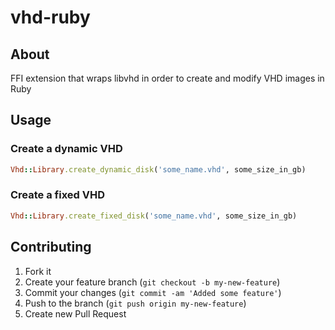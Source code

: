 # vhd-ruby

## About

FFI extension that wraps libvhd in order to create and modify VHD images in Ruby

## Usage

### Create a dynamic VHD

```ruby
Vhd::Library.create_dynamic_disk('some_name.vhd', some_size_in_gb)
```

### Create a fixed VHD

```ruby
Vhd::Library.create_fixed_disk('some_name.vhd', some_size_in_gb)
```

## Contributing

1. Fork it
2. Create your feature branch (`git checkout -b my-new-feature`)
3. Commit your changes (`git commit -am 'Added some feature'`)
4. Push to the branch (`git push origin my-new-feature`)
5. Create new Pull Request
